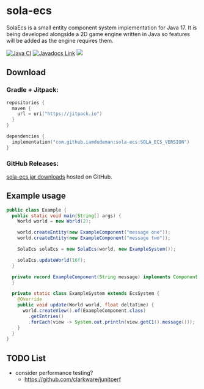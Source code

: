 # sola-ecs
SolaEcs is a small entity component system implementation for Java 17.
It is being developed alongside a 2D game engine written in Java so features will be added as the engine requires them.

[![Java CI](https://github.com/iamdudeman/sola-ecs/actions/workflows/ci_build.yml/badge.svg)](https://github.com/iamdudeman/sola-ecs/actions/workflows/ci_build.yml)
[![Javadocs Link](https://img.shields.io/badge/Javadocs-blue.svg)](https://iamdudeman.github.io/sola-ecs/)
[![](https://jitpack.io/v/iamdudeman/sola-ecs.svg)](https://jitpack.io/#iamdudeman/sola-ecs)

## Download
### Gradle + Jitpack:
```kotlin
repositories {
  maven {
    url = uri("https://jitpack.io")
  }
}

dependencies {
  implementation("com.github.iamdudeman:sola-ecs:SOLA_ECS_VERSION")
}
```

### GitHub Releases:
[sola-ecs jar downloads](https://github.com/iamdudeman/sola-ecs/releases) hosted on GitHub.


## Example usage
```java
public class Example {
  public static void main(String[] args) {
    World world = new World(2);

    world.createEntity(new ExampleComponent("message one"));
    world.createEntity(new ExampleComponent("message two"));

    SolaEcs solaEcs = new SolaEcs(world, new ExampleSystem());

    solaEcs.updateWorld(16f);
  }

  private record ExampleComponent(String message) implements Component {
  }

  private static class ExampleSystem extends EcsSystem {
    @Override
    public void update(World world, float deltaTime) {
      world.createView().of(ExampleComponent.class)
        .getEntries()
        .forEach(view -> System.out.println(view.getC1().message()));
    }
  }
}
```


## TODO List

* consider performance testing?
  * https://github.com/clarkware/junitperf
